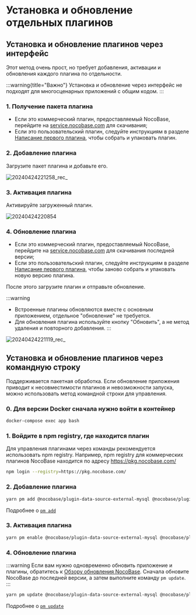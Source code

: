 # Установка и обновление отдельных плагинов

## Установка и обновление плагинов через интерфейс

Этот метод очень прост, но требует добавления, активации и обновления каждого плагина по отдельности.

:::warning{title="Важно"}
Установка и обновление через интерфейс не подходят для многосценарных приложений с общим кодом.
:::

### 1. Получение пакета плагина

- Если это коммерческий плагин, предоставляемый NocoBase, перейдите на [service.nocobase.com](https://service.nocobase.com/) для скачивания;
- Если это пользовательский плагин, следуйте инструкциям в разделе [Написание первого плагина](/development/your-fisrt-plugin), чтобы собрать и упаковать плагин.

### 2. Добавление плагина

Загрузите пакет плагина и добавьте его.

![20240424221258_rec_](https://nocobase-docs.oss-cn-beijing.aliyuncs.com/20240424221258_rec_.gif)

### 3. Активация плагина

Активируйте загруженный плагин.

![20240424220854](https://nocobase-docs.oss-cn-beijing.aliyuncs.com/20240424220854.png)

### 4. Обновление плагина

- Если это коммерческий плагин, предоставляемый NocoBase, перейдите на [service.nocobase.com](https://service.nocobase.com/) для скачивания последней версии;
- Если это пользовательский плагин, следуйте инструкциям в разделе [Написание первого плагина](/development/your-fisrt-plugin), чтобы заново собрать и упаковать новую версию плагина.

После этого загрузите плагин и отправьте обновление.

:::warning
- Встроенные плагины обновляются вместе с основным приложением, отдельное "обновление" не требуется.
- Для обновления плагина используйте кнопку "Обновить", а не метод удаления и повторного добавления.
:::

![20240424221119_rec_](https://nocobase-docs.oss-cn-beijing.aliyuncs.com/20240424221119_rec_.gif)

## Установка и обновление плагинов через командную строку

Поддерживается пакетная обработка. Если обновление приложения приводит к несовместимости плагинов и невозможности запуска, можно использовать метод командной строки для управления.

### 0. Для версии Docker сначала нужно войти в контейнер

```bash
docker-compose exec app bash
```

### 1. Войдите в npm registry, где находится плагин

Для управления плагинами через команды рекомендуется использовать npm registry. Например, npm registry для коммерческих плагинов NocoBase находится по адресу https://pkg.nocobase.com/

```bash
npm login --registry=https://pkg.nocobase.com/
```

### 2. Добавление плагина

```bash
yarn pm add @nocobase/plugin-data-source-external-mysql @nocobase/plugin-embed --registry=https://pkg.nocobase.com/
```

Подробнее о [`pm add`](#)

### 3. Активация плагина

```bash
yarn pm enable @nocobase/plugin-data-source-external-mysql @nocobase/plugin-embed
```

### 4. Обновление плагина

:::warning
Если вам нужно одновременно обновить приложение и плагины, обратитесь к [Обзору обновления NocoBase](/welcome/getting-started/upgrading). Сначала обновите NocoBase до последней версии, а затем выполните команду `pm update`.
:::

```bash
yarn pm update @nocobase/plugin-data-source-external-mysql @nocobase/plugin-embed --registry=https://pkg.nocobase.com/
```

Подробнее о [`pm update`](#)